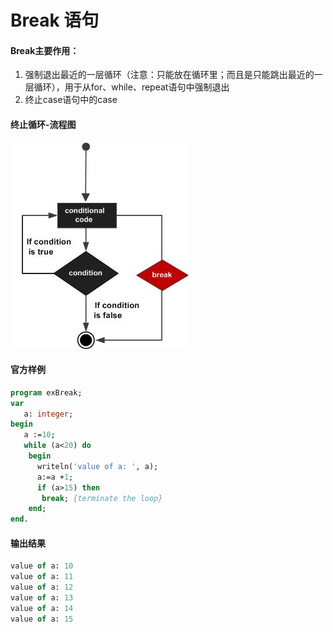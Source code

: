 # Break 语句

#### Break主要作用：

1. 强制退出最近的一层循环（注意：只能放在循环里；而且是只能跳出最近的一层循环），用于从for、while、repeat语句中强制退出
2. 终止case语句中的case

#### 终止循环-流程图

![cpp break语句](36_Break/cpp_break_statement.jpg)



#### 官方样例

```pascal
program exBreak;
var
   a: integer;
begin
   a :=10;
   while (a<20) do
    begin
      writeln('value of a: ', a);
      a:=a +1;
      if (a>15) then
       break; {terminate the loop}
    end;   
end.
```

#### 输出结果

```pascal
value of a: 10
value of a: 11
value of a: 12
value of a: 13
value of a: 14
value of a: 15
```

